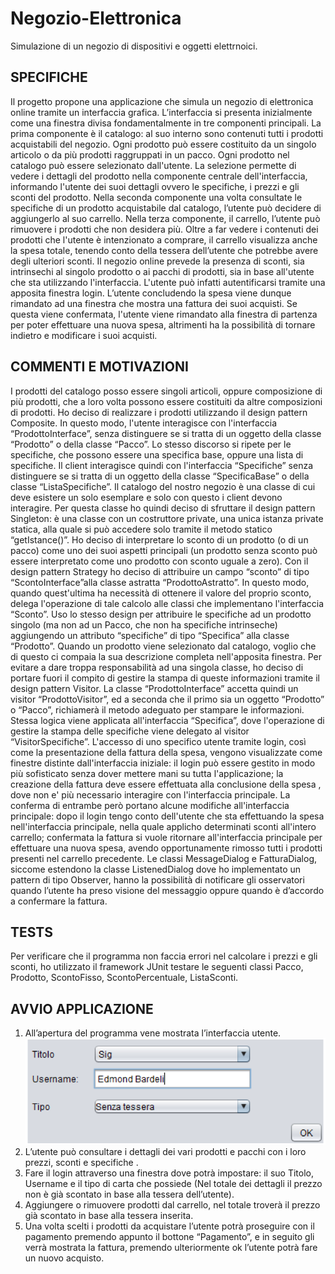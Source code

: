 # Negozio-Elettronica
Simulazione di un negozio di dispositivi e oggetti elettrnoici.

## SPECIFICHE
Il progetto propone una applicazione che simula un negozio di elettronica online tramite un interfaccia grafica. 
L’interfaccia si presenta inizialmente come una finestra divisa fondamentalmente in tre componenti principali.
La prima componente è il catalogo: al suo interno sono contenuti tutti i prodotti acquistabili del
negozio. Ogni prodotto può essere costituito da un singolo articolo o da più prodotti raggruppati in
un pacco.
Ogni prodotto nel catalogo può essere selezionato dall'utente. La selezione permette di vedere i
dettagli del prodotto nella componente centrale dell'interfaccia, informando l'utente dei suoi dettagli
ovvero le specifiche, i prezzi e gli sconti del prodotto.
Nella seconda componente una volta consultate le specifiche di un prodotto acquistabile dal
catalogo, l’utente può decidere di aggiungerlo al suo carrello.
Nella terza componente, il carrello, l’utente può rimuovere i prodotti che non desidera più.
Oltre a far vedere i contenuti dei prodotti che l'utente è intenzionato a comprare, il carrello
visualizza anche la spesa totale, tenendo conto della tessera dell’utente che potrebbe avere degli
ulteriori sconti.
Il negozio online prevede la presenza di sconti, sia intrinsechi al singolo prodotto o ai pacchi di
prodotti, sia in base all'utente che sta utilizzando l'interfaccia.
L'utente può infatti autentificarsi tramite una apposita finestra login.
L’utente concludendo la spesa viene dunque rimandato ad una finestra che mostra una fattura dei
suoi acquisti. Se questa viene confermata, l'utente viene rimandato alla finestra di partenza per poter
effettuare una nuova spesa, altrimenti ha la possibilità di tornare indietro e modificare i suoi
acquisti.

## COMMENTI E MOTIVAZIONI
I prodotti del catalogo posso essere singoli articoli, oppure composizione di più prodotti, che
a loro volta possono essere costituiti da altre composizioni di prodotti. Ho deciso di realizzare
i prodotti utilizzando il design pattern Composite. In questo modo, l'utente interagisce con
l'interfaccia “ProdottoInterface”, senza distinguere se si tratta di un oggetto della classe “Prodotto”
o della classe “Pacco”.
Lo stesso discorso si ripete per le specifiche, che possono essere una specifica base, oppure una lista
di specifiche. Il client interagisce quindi con l'interfaccia “Specifiche” senza distinguere se si tratta
di un oggetto della classe “SpecificaBase” o della classe “ListaSpecifiche”.
Il catalogo del nostro negozio è una classe di cui deve esistere un solo esemplare e solo con questo i
client devono interagire. Per questa classe ho quindi deciso di sfruttare il design pattern
Singleton: è una classe con un costruttore private, una unica istanza private statica, alla quale si può
accedere solo tramite il metodo statico “getIstance()”.
Ho deciso di interpretare lo sconto di un prodotto (o di un pacco) come uno dei suoi aspetti
principali (un prodotto senza sconto può essere interpretato come uno prodotto con sconto uguale a
zero).
Con il design pattern Strategy ho deciso di attribuire un campo “sconto” di tipo
“ScontoInterface”alla classe astratta “ProdottoAstratto”. In questo modo, quando quest'ultima ha
necessità di ottenere il valore del proprio sconto, delega l'operazione di tale calcolo alle classi che
implementano l'interfaccia “Sconto”.
Uso lo stesso design per attribuire le specifiche ad un prodotto singolo (ma non ad un Pacco, che
non ha specifiche intrinseche) aggiungendo un attributo “specifiche” di tipo “Specifica” alla classe
“Prodotto”.
Quando un prodotto viene selezionato dal catalogo, voglio che di questo ci compaia la sua
descrizione completa nell'apposita finestra. Per evitare a dare troppa responsabilità ad una singola
classe, ho deciso di portare fuori il compito di gestire la stampa di queste informazioni tramite
il design pattern Visitor. La classe “ProdottoInterface” accetta quindi un visitor “ProdottoVisitor”,
ed a seconda che il primo sia un oggetto “Prodotto” o “Pacco”, richiamerà il metodo adeguato per
stampare le informazioni.
Stessa logica viene applicata all'interfaccia “Specifica”, dove l'operazione di gestire la stampa delle
specifiche viene delegato al visitor “VisitorSpecifiche”.
L'accesso di uno specifico utente tramite login, così come la presentazione della fattura della spesa,
vengono visualizzate come finestre distinte dall'interfaccia iniziale: il login può essere gestito in
modo più sofisticato senza dover mettere mani su tutta l'applicazione; la creazione della fattura deve
essere effettuata alla conclusione della spesa , dove non e' più necessario interagire con l'interfaccia
principale.
La conferma di entrambe però portano alcune modifiche all'interfaccia principale: dopo il login
tengo conto dell'utente che sta effettuando la spesa nell'interfaccia principale, nella quale
applicho determinati sconti all'intero carrello; confermata la fattura si vuole ritornare
all'interfaccia principale per effettuare una nuova spesa, avendo opportunamente rimosso tutti i
prodotti presenti nel carrello precedente.
Le classi MessageDialog e FatturaDialog, siccome estendono la classe ListenedDialog dove
ho implementato un pattern di tipo Observer, hanno la possibilità di notificare gli osservatori
quando l’utente ha preso visione del messaggio oppure quando è d’accordo a confermare la fattura.

## TESTS
Per verificare che il programma non faccia errori nel calcolare i prezzi e gli sconti, ho
utilizzato il framework JUnit testare le seguenti classi Pacco, Prodotto, ScontoFisso,
ScontoPercentuale, ListaSconti.

## AVVIO APPLICAZIONE
1) All’apertura del programma vene mostrata l’interfaccia utente. ![Alt text](imgs/lgoin.png)
2) L’utente può consultare i dettagli dei vari prodotti e pacchi con i loro prezzi, sconti e specifiche .
3) Fare il login attraverso una finestra dove potrà impostare: il suo Titolo, Username e il tipo di
carta che possiede (Nel totale dei dettagli il prezzo non è già scontato in base alla tessera
dell’utente).
4) Aggiungere o rimuovere prodotti dal carrello, nel totale troverà il prezzo già scontato in
base alla tessera inserita.
5) Una volta scelti i prodotti da acquistare l’utente potrà proseguire con il pagamento
premendo appunto il bottone “Pagamento”, e in seguito gli verrà mostrata la fattura, premendo
ulteriormente ok l’utente potrà fare un nuovo acquisto.
